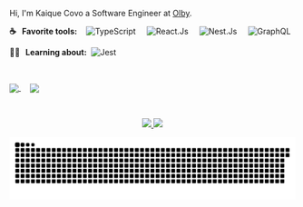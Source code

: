 <p align="left"> 
  Hi, I'm Kaique Covo a Software Engineer at <a href="https://olby.com/">Olby</a>.
</p>


<p align="left" >
  <strong>☕&nbsp;&nbsp;&nbsp;Favorite tools:</strong>
  &nbsp;&nbsp;
  <img 
      src="https://img.shields.io/badge/TypeScript-007ACC?style=for-the-badge&logo=typescript&logoColor=white"
      alt="TypeScript"
  />
  &nbsp;&nbsp;&nbsp;
  <img 
    src="https://img.shields.io/badge/React-20232A?style=for-the-badge&logo=react&logoColor=61DAFB"
    alt="React.Js"
  />
  &nbsp;&nbsp;&nbsp;
  <img 
    src="https://img.shields.io/badge/nestjs-E0234E?style=for-the-badge&logo=nestjs&logoColor=white"
    alt="Nest.Js"
  />
  &nbsp;&nbsp;&nbsp;
  <img 
    src="https://img.shields.io/badge/GraphQl-E10098?style=for-the-badge&logo=graphql&logoColor=white"
    alt="GraphQL"
  />
</p>

<p align="left" style="display: flex; align-items: center">
  <strong>👨‍💻&nbsp;&nbsp;&nbsp;Learning about:</strong>
  &nbsp;&nbsp;
  <img 
    src="https://img.shields.io/badge/Jest-C21325?style=for-the-badge&logo=jest&logoColor=white"
    alt="Jest"
  />
</p>

&nbsp;
&nbsp;

<a href="https://www.linkedin.com/in/kaique-covo-a46331147">
  <img
    align="center"
    src="https://img.shields.io/badge/LinkedIn-0077B5?style=for-the-badge&logo=linkedin&logoColor=white"
  />
</a>
&nbsp;&nbsp;&nbsp;
<a href="mailto:kaique.kng@gmail.com">
  <img
    align="center"
    src="https://img.shields.io/badge/Gmail-D14836?style=for-the-badge&logo=gmail&logoColor=white"
  />
</a>
  
&nbsp;
&nbsp;
    
<div align="center">
  <a href="https://github.com/kaiqueCovo">
    <img 
      height="150em" 
      src="https://github-readme-stats.vercel.app/api?username=kaiqueCovo&show_icons=true&include_all_commits=true&count_private=true&theme=dracula"
    />
    <img 
      height="150em" 
      src="https://github-readme-stats.vercel.app/api/top-langs?username=kaiqueCovo&layout=compact&langs_count=7&theme=dracula"
    />
  </a>
</div>

![Snake animation](.github/github-user-contribution.svg)